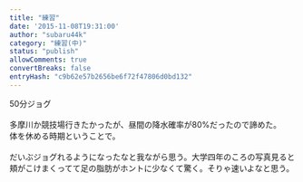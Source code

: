 ```yaml
---
title: "練習"
date: '2015-11-08T19:31:00'
author: "subaru44k"
category: "練習(中)"
status: "publish"
allowComments: true
convertBreaks: false
entryHash: "c9b62e57b2656be6f72f47806d0bd132"
---
```

50分ジョグ<br>
<br>
多摩川か競技場行きたかったが、昼間の降水確率が80%だったので諦めた。<br>
体を休める時期ということで。<br>
<br>
だいぶジョグれるようになったなと我ながら思う。大学四年のころの写真見ると頬がこけまくってて足の脂肪がホントに少なくて驚く。そりゃ速いよなと思う。
